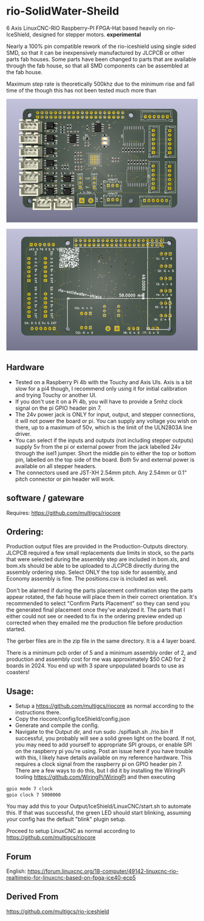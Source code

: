 # rio-SolidWater-Sheild
6 Axis LinuxCNC-RIO Raspberry-PI FPGA-Hat based heavily on rio-IceShield, designed for stepper motors.
**experimental**

Nearly a 100% pin compatible rework of the rio-iceshield using single sided SMD, so that it can be inexpensively manufactured by JLCPCB or other parts fab houses. Some parts have been changed to parts that are available through the fab house, so that all SMD components can be assembled at the fab house.

Maximum step rate is theoretically 500khz due to the minimum rise and fall time of the  though this has not been tested much more than 

![rio-solidwater-shield](./front.png)

![rio-solidwater-shield](./back.png)

## Hardware

- Tested on a Raspberry Pi 4b with the Touchy and Axis UIs. Axis is a bit slow for a pi4 though, I recommend only using it for initial calibration and trying Touchy or another UI.
- If you don't use it on a Pi 4b, you will have to provide a 5mhz clock signal on the pi GPIO header pin 7.
- The 24v power jack is ONLY for input, output, and stepper connections, it will not power the board or pi. You can supply any voltage you wish on there, up to a maximum of 50v, which is the limit of the ULN2803A line driver.
- You can select if the inputs and outputs (not including stepper outputs) supply 5v from the pi or external power from the jack labelled 24v through the isel1 jumper. Short the middle pin to either the top or bottom pin, labelled on the top side of the board. Both 5v and external power is available on all stepper headers. 
- The connectors used are JST-XH 2.54mm pitch. Any 2.54mm or 0.1" pitch connector or pin header will work.

## software / gateware
Requires:
https://github.com/multigcs/riocore

## Ordering:

Production output files are provided in the Production-Outputs directory. JLCPCB required a few small replacements due limits in stock, so the parts that were selected during the assembly step are included in bom.xls, and bom.xls should be able to be uploaded to JLCPCB directly during the assembly ordering step. Select ONLY the top side for assembly, and Economy assembly is fine. The positions.csv is included as well.

Don't be alarmed if during the parts placement confirmation step the parts appear rotated, the fab house will place them in their correct orientation. It's recommended to select "Confirm Parts Placement" so they can send you the generated final placement once they've analyzed it. The parts that I either could not see or needed to fix in the ordering preview ended up corrected when they emailed me the production file before production started.

The gerber files are in the zip file in the same directory. It is a 4 layer board.

There is a minimum pcb order of 5 and a minimum assembly order of 2, and production and assembly cost for me was approximately $50 CAD for 2 boards in 2024. You end up with 3 spare unpopulated boards to use as coasters!

## Usage:

- Setup a https://github.com/multigcs/riocore as normal according to the instructions there.
- Copy the riocore/config/IceShield/config.json
- Generate and compile the config.
- Navigate to the Output dir, and run sudo ./spiflash.sh ./rio.bin
If successful, you probably will see a solid green light on the board.
If not, you may need to add yourself to appropriate SPI groups, or enable SPI on the raspberry pi you're using. Post an issue here if you have trouble with this, I likely have details available on my reference hardware.
This requires a clock signal from the raspberry pi on GPIO header pin 7. There are a few ways to do this, but I did it by installing the WiringPi tooling https://github.com/WiringPi/WiringPi and then executing
```
gpio mode 7 clock
gpio clock 7 5000000
```
You may add this to your Output/IceShield/LinuxCNC/start.sh to automate this.
If that was successful, the green LED should start blinking, assuming your config has the default "blink" plugin setup.

Proceed to setup LinuxCNC as normal according to https://github.com/multigcs/riocore

## Forum
English: https://forum.linuxcnc.org/18-computer/49142-linuxcnc-rio-realtimeio-for-linuxcnc-based-on-fpga-ice40-ecp5

## Derived From
https://github.com/multigcs/rio-iceshield